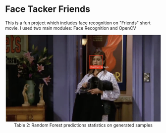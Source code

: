# Face Tacker Friends
This is a fun project which includes face recognition on "Friends" short movie.
I used two main modules: Face Recognition and OpenCV

<p align="center">
  <img src="https://github.com/TamarDD/Face-Tacker-Friends/blob/main/friends_files/illustration.png" width="500">
  <br>
  Table 2: Random Forest predictions statistics on generated samples
   
</p>


